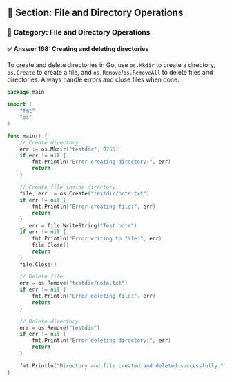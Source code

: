 ## 📘 Section: File and Directory Operations  
### 🔹 Category: File and Directory Operations  
#### ✅ Answer 168: Creating and deleting directories

To create and delete directories in Go, use `os.Mkdir` to create a directory, `os.Create` to create a file, and `os.Remove`/`os.RemoveAll` to delete files and directories. Always handle errors and close files when done.

```go
package main

import (
    "fmt"
    "os"
)

func main() {
    // Create directory
    err := os.Mkdir("testdir", 0755)
    if err != nil {
        fmt.Println("Error creating directory:", err)
        return
    }

    // Create file inside directory
    file, err := os.Create("testdir/note.txt")
    if err != nil {
        fmt.Println("Error creating file:", err)
        return
    }
    _, err = file.WriteString("Test note")
    if err != nil {
        fmt.Println("Error writing to file:", err)
        file.Close()
        return
    }
    file.Close()

    // Delete file
    err = os.Remove("testdir/note.txt")
    if err != nil {
        fmt.Println("Error deleting file:", err)
        return
    }

    // Delete directory
    err = os.Remove("testdir")
    if err != nil {
        fmt.Println("Error deleting directory:", err)
        return
    }

    fmt.Println("Directory and file created and deleted successfully.")
}
```
